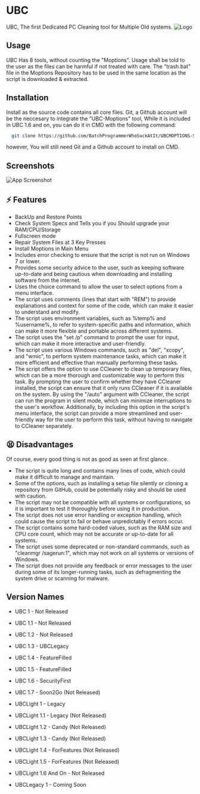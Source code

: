 
# UBC

UBC, The first Dedicated PC Cleaning tool for Multiple Old systems.
![Logo](https://raw.githubusercontent.com/BatchProgrammerWhoSuckAtIt/UBC/main/UBCLogo.png)

## Usage
UBC Has 8 tools, without counting the "Moptions". Usage shall be told to the user as the files can be harmful if not treated with care. The "trash.bat" file in the Moptions Repository has to be used in the same location as the script is downloaded & extracted.


## Installation

Install as the source code contains all core files. Git, a Github account will be the neccesary to integrate the "UBC-Moptions" tool, While it is included in UBC 1.6 and on, you can do it in CMD with the following command:

```bash
  git clone https://github.com/BatchProgrammerWhoSuckAtIt/UBCMOPTIONS-SourceCode-Github-Release.git
```
however, You will still need Git and a Github account to install on CMD.
    
    
## Screenshots

![App Screenshot](https://raw.githubusercontent.com/BatchProgrammerWhoSuckAtIt/UBC/main/Screenshot1.png)


## ⚡ Features

- BackUp and Restore Points
- Check System Specs and Tells you if you Should upgrade your RAM/CPU/Storage
- Fullscreen mode
- Repair System Files at 3 Key Presses
- Install Moptions in Main Menu
- Includes error checking to ensure that the script is not run on Windows 7 or lower.
- Provides some security advice to the user, such as keeping software up-to-date and being cautious when downloading and installing software from the internet.
- Uses the choice command to allow the user to select options from a menu interface.
- The script uses comments (lines that start with "REM") to provide explanations and context for some of the code, which can make it easier to understand and modify.
- The script uses environment variables, such as %temp% and %username%, to refer to system-specific paths and information, which can make it more flexible and portable across different systems.
- The script uses the "set /p" command to prompt the user for input, which can make it more interactive and user-friendly.
- The script uses various Windows commands, such as "del", "xcopy", and "wmic", to perform system maintenance tasks, which can make it more efficient and effective than manually performing these tasks.
- The script offers the option to use CCleaner to clean up temporary files, which can be a more thorough and customizable way to perform this task. By prompting the user to confirm whether they have CCleaner installed, the script can ensure that it only runs CCleaner if it is available on the system. By using the "/auto" argument with CCleaner, the script can run the program in silent mode, which can minimize interruptions to the user's workflow. Additionally, by including this option in the script's menu interface, the script can provide a more streamlined and user-friendly way for the user to perform this task, without having to navigate to CCleaner separately.
## 😫 Disadvantages
Of course, every good thing is not as good as seen at first glance.

- The script is quite long and contains many lines of code, which could make it difficult to manage and maintain.
- Some of the options, such as installing a setup file silently or cloning a repository from GitHub, could be potentially risky and should be used with caution.
- The script may not be compatible with all systems or configurations, so it is important to test it thoroughly before using it in production.
- The script does not use error handling or exception handling, which could cause the script to fail or behave unpredictably if errors occur.
- The script contains some hard-coded values, such as the RAM size and CPU core count, which may not be accurate or up-to-date for all systems.
- The script uses some deprecated or non-standard commands, such as "cleanmgr /sagerun:1", which may not work on all systems or versions of Windows.
- The script does not provide any feedback or error messages to the user during some of its longer-running tasks, such as defragmenting the system drive or scanning for malware.

## Version Names
- UBC 1 - Not Released
- UBC 1.1 - Not Released
- UBC 1.2 - Not Released
- UBC 1.3 - UBCLegacy
- UBC 1.4 - FeatureFilled
- UBC 1.5 - FeatureFilled
- UBC 1.6 - SecurityFirst
- UBC 1.7 - Soon2Go (Not Released)

- UBCLight 1 - Legacy
- UBCLight 1.1 - Legacy (Not Released)
- UBCLight 1.2 - Candy (Not Released)
- UBCLight 1.3 - Candy (Not Released)
- UBCLight 1.4 - ForFeatures (Not Released)
- UBCLight 1.5 - ForFeatures (Not Released)
- UBCLight 1.6 And On - Not Released

- UBCLegacy 1 - Coming Soon
